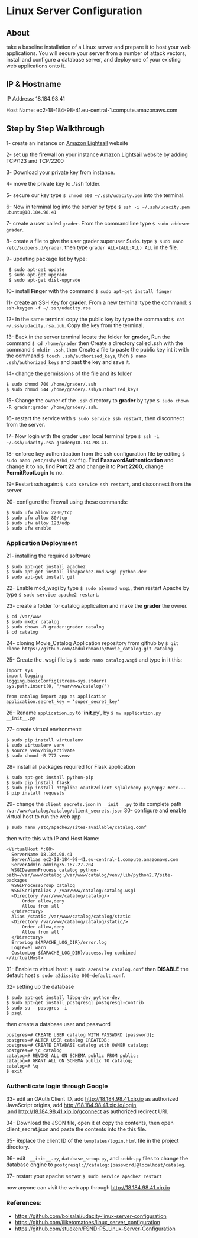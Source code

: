 # Linux Server Configuration
## About
take a baseline installation of a Linux server and prepare it to host your web applications. You will secure your server from a number of attack vectors, install and configure a database server, and deploy one of your existing web applications onto it.
## IP & Hostname
IP Address: 18.184.98.41 

Host Name: ec2-18-184-98-41.eu-central-1.compute.amazonaws.com
## Step by Step Walkthrough
1- create an instance on [Amazon Lightsail](https://aws.amazon.com/lightsail/) website

2- set up the firewall on your instance [Amazon Lightsail](https://aws.amazon.com/lightsail/) website by adding TCP/123 and TCP/2200

3- Download your private key from instance.

4- move the private key to ./ssh folder.

5- secure our key type `$ chmod 600 ~/.ssh/udacity.pem` into the terminal.

6- Now in terminal log into the server by type `$ ssh -i ~/.ssh/udacity.pem ubuntu@18.184.98.41`

7- create a user called `grader`. From the command line type `$ sudo adduser grader`.

8- create a file to give the user grader superuser Sudo. type `$ sudo nano /etc/sudoers.d/grader`. then type `grader ALL=(ALL:ALL) ALL` in the file.

9- updating package list by type:
```
 $ sudo apt-get update
 $ sudo apt-get upgrade
 $ sudo apt-get dist-upgrade
 ```
10- install **Finger** with the command  `$ sudo apt-get install finger`
 
11- create an SSH Key for **grader**. From a new terminal type the command: `$ ssh-keygen -f ~/.ssh/udacity.rsa`
 
12- In the same terminal copy the public key by type the command: `$ cat ~/.ssh/udacity.rsa.pub`. Copy the key from the terminal.
 
13- Back in the server terminal locate the folder for **grader**, Run the command `$ cd /home/grader` then Create a directory called .ssh with the command `$ mkdir .ssh`, then Create a file to paste the public key int it with the command `$ touch .ssh/authorized_keys`, then `$ nano .ssh/authorized_keys` and past the key and save it.
 
14- change the permissions of the file and its folder 
 ```
 $ sudo chmod 700 /home/grader/.ssh
 $ sudo chmod 644 /home/grader/.ssh/authorized_keys 
 ```
15- Change the owner of the `.ssh` directory to **grader** by type `$ sudo chown -R grader:grader /home/grader/.ssh`.
 
16- restart the service with `$ sudo service ssh restart`, then disconnect from the server.
 
17- Now login with the grader user local terminal type `$ ssh -i ~/.ssh/udacity.rsa grader@18.184.98.41`.
 
18- enforce key authentication from the ssh configuration file by editing `$ sudo nano /etc/ssh/sshd_config`. Find **PasswordAuthentication** and change it to no, find **Port 22** and change it to **Port 2200**, change **PermitRootLogin** to no.
 
19- Restart ssh again: `$ sudo service ssh restart`, and disconnect from the server.
 
20- configure the firewall using these commands:
 ```
 $ sudo ufw allow 2200/tcp
 $ sudo ufw allow 80/tcp
 $ sudo ufw allow 123/udp
 $ sudo ufw enable
 ```
 
### Application Deployment
 
 21- installing the required software
 ```
$ sudo apt-get install apache2
$ sudo apt-get install libapache2-mod-wsgi python-dev
$ sudo apt-get install git
```

22- Enable mod_wsgi by type `$ sudo a2enmod wsgi`, then restart Apache by type `$ sudo service apache2 restart`.

23- create a folder for catalog application and make the **grader** the owner.
```
$ cd /var/www
$ sudo mkdir catalog
$ sudo chown -R grader:grader catalog
$ cd catalog
```

24- cloning Movie_Catalog Application repository from github by `$ git clone https://github.com/AbdulrhmanJo/Movie_catalog.git catalog`

25- Create the .wsgi file by `$ sudo nano catalog.wsgi` and type in it this:
```
import sys
import logging
logging.basicConfig(stream=sys.stderr)
sys.path.insert(0, "/var/www/catalog/")

from catalog import app as application
application.secret_key = 'super_secret_key'
```
26- Rename `application.py` to '__init__.py', by `$ mv application.py __init__.py`

27- create virtual environment:
```
$ sudo pip install virtualenv
$ sudo virtualenv venv
$ source venv/bin/activate
$ sudo chmod -R 777 venv
``` 
28- install all packages required for Flask application
```
$ sudo apt-get install python-pip
$ sudo pip install flask
$ sudo pip install httplib2 oauth2client sqlalchemy psycopg2 #etc...
$ pip install requests
```
29- change the `client_secrets.json` in `__init__.py` to its complete path `/var/www/catalog/catalog/client_secrets.json`
30- configure and enable virtual host to run the web app
```
$ sudo nano /etc/apache2/sites-available/catalog.conf
``` 
  then write this with IP and Host Name:
  ```
<VirtualHost *:80>
    ServerName 18.184.98.41 
    ServerAlias ec2-18-184-98-41.eu-central-1.compute.amazonaws.com
    ServerAdmin admin@35.167.27.204
    WSGIDaemonProcess catalog python-path=/var/www/catalog:/var/www/catalog/venv/lib/python2.7/site-packages
    WSGIProcessGroup catalog
    WSGIScriptAlias / /var/www/catalog/catalog.wsgi
    <Directory /var/www/catalog/catalog/>
        Order allow,deny
        Allow from all
    </Directory>
    Alias /static /var/www/catalog/catalog/static
    <Directory /var/www/catalog/catalog/static/>
        Order allow,deny
        Allow from all
    </Directory>
    ErrorLog ${APACHE_LOG_DIR}/error.log
    LogLevel warn
    CustomLog ${APACHE_LOG_DIR}/access.log combined
</VirtualHost>
```
31- Enable to virtual host: `$ sudo a2ensite catalog.conf` then **DISABLE** the default host `$ sudo a2dissite 000-default.conf`.

32- setting up the database
```
$ sudo apt-get install libpq-dev python-dev
$ sudo apt-get install postgresql postgresql-contrib
$ sudo su - postgres -i
$ psql
```
then create a database user and password
```
postgres=# CREATE USER catalog WITH PASSWORD [password];
postgres=# ALTER USER catalog CREATEDB;
postgres=# CREATE DATABASE catalog with OWNER catalog;
postgres=# \c catalog
catalog=# REVOKE ALL ON SCHEMA public FROM public;
catalog=# GRANT ALL ON SCHEMA public TO catalog;
catalog=# \q
$ exit
```
### Authenticate login through Google
33- edit an OAuth Client ID, add http://18.184.98.41.xip.io as authorized JavaScript origins, add http://18.184.98.41.xip.io/login	
 ,and http://18.184.98.41.xip.io/gconnect as authorized redirect URI.

34- Download the JSON file, open it et copy the contents, then open client_secret.json and paste the contents into the this file.

35- Replace the client ID of the `templates/login.html` file in the project directory.

36- edit ` __init__.py`, `database_setup.py`, and `seddr.py` files to change the database engine to `postgresql://catalog:[password]@localhost/catalog`.

37- restart your apache server `$ sudo service apache2 restart`

now anyone can visit the web app through http://18.184.98.41.xip.io

### References:

 - https://github.com/boisalai/udacity-linux-server-configuration
 - https://github.com/iliketomatoes/linux_server_configuration
 - https://github.com/stueken/FSND-P5_Linux-Server-Configuration

